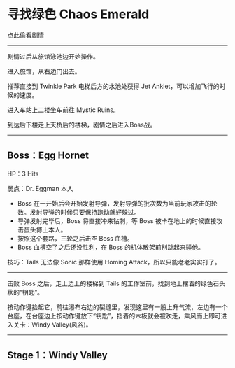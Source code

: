 # 寻找绿色 Chaos Emerald

点此偷看剧情

---

剧情过后从旅馆泳池边开始操作。

进入旅馆，从右边门出去。

推荐直接到 Twinkle Park 电梯后方的水池处获得 Jet Anklet，可以增加飞行的时候的速度。

进入车站上二楼坐车前往 Mystic Ruins。

到达后下楼走上天桥后的楼梯，剧情之后进入Boss战。

---

## Boss：Egg Hornet

HP：3 Hits

弱点：Dr. Eggman 本人

* Boss 在一开始后会开始发射导弹，发射导弹的批次数为当前玩家攻击的轮数。发射导弹的时候只要保持跑动就好躲过。
* 导弹发射完毕后，Boss 将直接冲来钻刺，等 Boss 被卡在地上的时候直接攻击蛋头博士本人。
* 按照这个套路，三轮之后击空 Boss 血槽。
* Boss 血槽空了之后还没胜利，在 Boss 的机体散架前别跳起来碰他。

技巧：Tails 无法像 Sonic 那样使用 Homing Attack，所以只能老老实实打了。

---

击败 Boss 之后，走上边上的楼梯到 Tails 的工作室前，找到地上摆着的绿色石头状的“钥匙”。

按动作键捡起它，前往瀑布右边的裂缝里，发现这里有一股上升气流，左边有一个台座，在台座边上按动作键放下“钥匙”，挡着的木板就会被吹走，乘风而上即可进入关卡：Windy Valley\(风谷\)。

---

## Stage 1：Windy Valley



